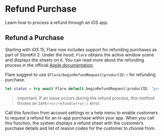 # Refund Purchase

Learn how to process a refund through an iOS app.

## Refund a Purchase

Starting with iOS 15, Flare now includes support for refunding purchases as part of StoreKit 2. Under the hood, `Flare` obtains the active window scene and displays the sheets on it. You can read more about the refunding process in the official [Apple documentation](https://developer.apple.com/documentation/storekit/transaction/3803220-beginrefundrequest/).

Flare suggest to use ``IFlare/beginRefundRequest(productID:)`` for refunding purchase.

```swift
let status = try await Flare.default.beginRefundRequest(productID: "product_id")
```

> important: If an issue occurs during the refund process, this method throws an ``IAPError/refund(error:)`` error.

Call this function from account settings or a help menu to enable customers to request a refund for an in-app purchase within your app. When you call this function, the system displays a refund sheet with the customer’s purchase details and list of reason codes for the customer to choose from.
